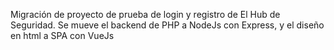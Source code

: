 Migración de proyecto de prueba de login y registro de El Hub de Seguridad.
Se mueve el backend de PHP a NodeJs con Express, y el diseño en html a SPA con VueJs 
